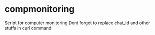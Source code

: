 # compmonitoring
Script for computer monitoring
Dont forget to replace chat_id and other stuffs in curl command
